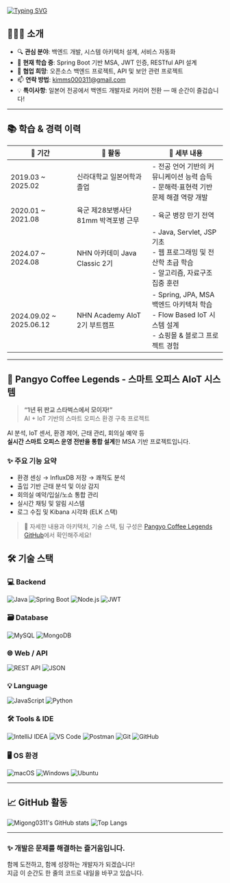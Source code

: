 [![Typing SVG](https://readme-typing-svg.demolab.com?font=Fira+Code&pause=1000&color=15F740&width=435&lines=Welcome+to+my+repository%F0%9F%91%8B)](https://git.io/typing-svg)



## 👨🏻‍💻 소개

- 🔍 **관심 분야**: 백엔드 개발, 시스템 아키텍처 설계, 서비스 자동화
- 🧠 **현재 학습 중**: Spring Boot 기반 MSA, JWT 인증, RESTful API 설계
- 🤝 **협업 희망**: 오픈소스 백엔드 프로젝트, API 및 보안 관련 프로젝트
- 📫 **연락 방법**: [kimms000311@gmail.com](mailto:kimms000311@gmail.com)
- 💡 **특이사항**: 일본어 전공에서 백엔드 개발자로 커리어 전환 — 매 순간이 즐겁습니다!

---

## 📚 학습 & 경력 이력

| 📅 기간                    | 🏫 활동                          | 📌 세부 내용                                                                                   |
|---------------------------|-----------------------------------|----------------------------------------------------------------------------------------------|
| 2019.03 ~ 2025.02         | 신라대학교 일본어학과 졸업               | - 전공 언어 기반의 커뮤니케이션 능력 습득<br>- 문해력·표현력 기반 문제 해결 역량 개발                        |
| 2020.01 ~ 2021.08         | 육군 제28보병사단 81mm 박격포병 근무     | - 육군 병장 만기 전역                                          |
| 2024.07 ~ 2024.08         | NHN 아카데미 Java Classic 2기     | - Java, Servlet, JSP 기초<br>- 웹 프로그래밍 및 전산학 초급 학습<br>- 알고리즘, 자료구조 집중 훈련        |
| 2024.09.02 ~ 2025.06.12   | NHN Academy AIoT 2기 부트캠프     | - Spring, JPA, MSA 백엔드 아키텍처 학습<br>- Flow Based IoT 시스템 설계<br>- 쇼핑몰 & 블로그 프로젝트 경험 |


---

## 🏢 Pangyo Coffee Legends - 스마트 오피스 AIoT 시스템

> **“1년 뒤 판교 스타벅스에서 모이자!”**  
> AI + IoT 기반의 스마트 오피스 환경 구축 프로젝트

AI 분석, IoT 센서, 환경 제어, 근태 관리, 회의실 예약 등  
**실시간 스마트 오피스 운영 전반을 통합 설계**한 MSA 기반 프로젝트입니다.

### ✨ 주요 기능 요약

- 환경 센싱 → InfluxDB 저장 → 쾌적도 분석
- 출입 기반 근태 분석 및 이상 감지
- 회의실 예약/입실/노쇼 통합 관리
- 실시간 채팅 및 알림 시스템
- 로그 수집 및 Kibana 시각화 (ELK 스택)

> 📌 자세한 내용과 아키텍처, 기술 스택, 팀 구성은 [Pangyo Coffee Legends GitHub](https://github.com/nhnacademy-aiot2-pangyo-coffee-legends)에서 확인해주세요!

## 🛠️ 기술 스택

### 💻 Backend
![Java](https://img.shields.io/badge/Java-007396?style=flat&logo=java&logoColor=white)
![Spring Boot](https://img.shields.io/badge/Spring_Boot-6DB33F?style=flat&logo=spring-boot&logoColor=white)
![Node.js](https://img.shields.io/badge/Node.js-339933?style=flat&logo=node.js&logoColor=white)
![JWT](https://img.shields.io/badge/JWT-000000?style=flat&logo=jsonwebtokens&logoColor=white)

### 🗃️ Database
![MySQL](https://img.shields.io/badge/MySQL-4479A1?style=flat&logo=mysql&logoColor=white)
![MongoDB](https://img.shields.io/badge/MongoDB-47A248?style=flat&logo=mongodb&logoColor=white)

### 🌐 Web / API
![REST API](https://img.shields.io/badge/REST_API-005571?style=flat&logo=api&logoColor=white)
![JSON](https://img.shields.io/badge/JSON-000000?style=flat&logo=json&logoColor=white)

### 💡 Language
![JavaScript](https://img.shields.io/badge/JavaScript-F7DF1E?style=flat&logo=javascript&logoColor=black)
![Python](https://img.shields.io/badge/Python-3776AB?style=flat&logo=python&logoColor=white)

### 🛠️ Tools & IDE
![IntelliJ IDEA](https://img.shields.io/badge/IntelliJ_IDEA-000000?style=flat&logo=intellij-idea&logoColor=white)
![VS Code](https://img.shields.io/badge/VS_Code-007ACC?style=flat&logo=visual-studio-code&logoColor=white)
![Postman](https://img.shields.io/badge/Postman-FF6C37?style=flat&logo=postman&logoColor=white)
![Git](https://img.shields.io/badge/Git-F05032?style=flat&logo=git&logoColor=white)
![GitHub](https://img.shields.io/badge/GitHub-181717?style=flat&logo=github&logoColor=white)

### 🖥️ OS 환경
![macOS](https://img.shields.io/badge/macOS-000000?style=flat&logo=apple&logoColor=white)
![Windows](https://img.shields.io/badge/Windows-0078D6?style=flat&logo=windows&logoColor=white)
![Ubuntu](https://img.shields.io/badge/Ubuntu-E95420?style=flat&logo=ubuntu&logoColor=white)

---

## 📈 GitHub 활동

![Migong0311's GitHub stats](https://github-readme-stats.vercel.app/api?username=Migong0311&show_icons=true&theme=vue-dark)
![Top Langs](https://github-readme-stats.vercel.app/api/top-langs/?username=Migong0311&layout=compact&theme=vue-dark)

---

### ✨ 개발은 문제를 해결하는 즐거움입니다.  
함께 도전하고, 함께 성장하는 개발자가 되겠습니다!  
지금 이 순간도 한 줄의 코드로 내일을 바꾸고 있습니다.

